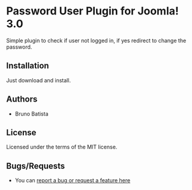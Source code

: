 Password User Plugin for Joomla! 3.0
====================================

Simple plugin to check if user not logged in, if yes redirect to change the password.

## Installation

Just download and install.

## Authors

* Bruno Batista

## License

Licensed under the terms of the MIT license.

## Bugs/Requests

* You can [report a bug or request a feature here](http://github.com/joomlapro/plg_user_password/issues)